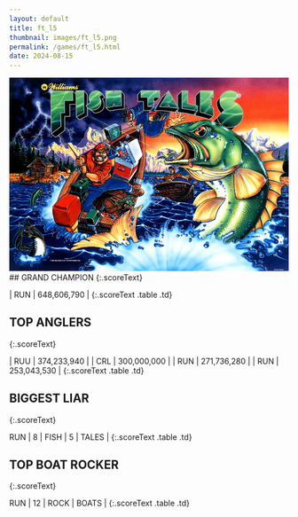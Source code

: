 ```yaml
---
layout: default
title: ft_l5
thumbnail: images/ft_l5.png
permalink: /games/ft_l5.html
date: 2024-08-15
---
```


<img src="../images/ft_l5.png" class="gameThumbnail img-fluid mx-auto align-middle">
## GRAND CHAMPION
{:.scoreText}

| RUN | 648,606,790 | 
{:.scoreText .table .td}

## TOP ANGLERS
{:.scoreText}

| RUU | 374,233,940 | 
| CRL | 300,000,000 | 
| RUN | 271,736,280 | 
| RUN | 253,043,530 | 
{:.scoreText .table .td}

## BIGGEST LIAR
{:.scoreText}

RUN
| 8 | FISH | 5 | TALES | 
{:.scoreText .table .td}

## TOP BOAT ROCKER
{:.scoreText}

RUN
| 12 | ROCK | BOATS | 
{:.scoreText .table .td}
